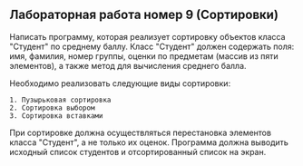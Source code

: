 ## Лабораторная работа номер 9 (Сортировки)
Написать программу, которая реализует сортировку объектов класса "Студент" по среднему баллу. Класс "Студент" должен содержать поля: имя, фамилия, номер группы, оценки по предметам (массив из пяти элементов), а также метод для вычисления среднего балла. 

Необходимо реализовать следующие виды сортировки:

    1. Пузырьковая сортировка
    2. Сортировка выбором
    3. Сортировка вставками

При сортировке должна осуществляться перестановка элементов класса "Студент", а не только их оценок. Программа должна выводить исходный список студентов и отсортированный список на экран.
